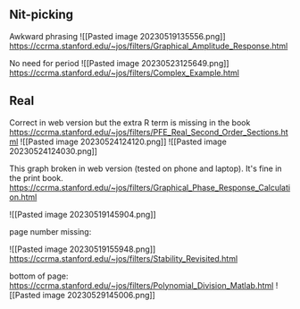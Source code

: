 ## Nit-picking

Awkward phrasing
![[Pasted image 20230519135556.png]]
https://ccrma.stanford.edu/~jos/filters/Graphical_Amplitude_Response.html

No need for period
![[Pasted image 20230523125649.png]]
https://ccrma.stanford.edu/~jos/filters/Complex_Example.html


## Real

Correct in web version but the extra R term is missing in the book https://ccrma.stanford.edu/~jos/filters/PFE_Real_Second_Order_Sections.html
![[Pasted image 20230524124120.png]]
![[Pasted image 20230524124030.png]]

This graph broken in web version (tested on phone and laptop). It's fine in the print book. https://ccrma.stanford.edu/~jos/filters/Graphical_Phase_Response_Calculation.html

![[Pasted image 20230519145904.png]]

page number missing:

![[Pasted image 20230519155948.png]]
https://ccrma.stanford.edu/~jos/filters/Stability_Revisited.html


bottom of page: https://ccrma.stanford.edu/~jos/filters/Polynomial_Division_Matlab.html
![[Pasted image 20230529145006.png]]